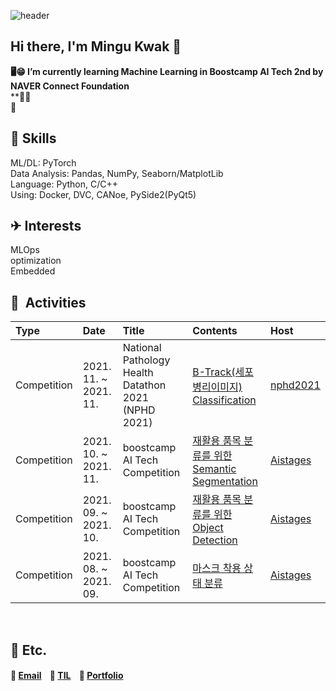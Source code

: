 ![header](https://capsule-render.vercel.app/api?type=waving&&color=0:000000,100:0f9b0f&height=180&section=header&reversak=flase&text=Mingu%20Kwak&fontSize=50&fontColor=ffffff&fontAlign=80&fontAlignY=35)
<!-- https://github.com/kyechan99/capsule-render#egg -->

## Hi there, I'm Mingu Kwak 👋

**🖥😁 I’m currently learning Machine Learning in Boostcamp AI Tech 2nd by NAVER Connect Foundation**<br>
**📍🧐 
<br>
🧐
## 🔨 Skills
ML/DL: PyTorch<br>
Data Analysis: Pandas, NumPy, Seaborn/MatplotLib<br>
Language: Python, C/C++<br>
Using: Docker, DVC, CANoe, PySide2(PyQt5)
<br>

## ✈ Interests
MLOps<br>
optimization<br>
Embedded
<br>

## 🎡 &nbsp;Activities
|   Type    |   Date | Title    | Contents | Host |
|   :---    |   :--- | :------------------------------------------   | :--- |:--- |
|Competition| 2021. 11. ~ 2021. 11. | National Pathology Health Datathon 2021<br>(NPHD 2021)| [B-Track(세포 병리이미지) Classification](https://github.com/deokgu/data-ton)| [nphd2021](http://nphd2021.co.kr/)|
|Competition| 2021. 10. ~ 2021. 11. | boostcamp AI Tech Competition |[재활용 품목 분류를 위한 Semantic Segmentation](https://github.com/deokgu/semantic-segmentation-level2-cv-09) | [Aistages](https://stages.ai/)|
| Competition| 2021. 09. ~ 2021. 10.| boostcamp AI Tech Competition|[재활용 품목 분류를 위한 Object Detection](https://github.com/deokgu/object-detection-level2-cv-09) | [Aistages](https://stages.ai/)|
| Competition|  2021. 08. ~ 2021. 09. | boostcamp AI Tech Competition|[마스크 착용 상태 분류](https://github.com/deokgu/image-classification-level1-23) | [Aistages](https://stages.ai/)|
<br>

## 👀 Etc.
#### 📩 [Email](onefence1994@gmail.com) &nbsp;&nbsp; 💾 [TIL](https://github.com/deokgu/deokgu/wiki) &nbsp;&nbsp; 🧾 [Portfolio](https://deokgu.notion.site/Mingu-Kwak-ab947ff547884075991fd7fdbd44ee41)
<!-- https://github.com/iloveslowfood -->
<br>

